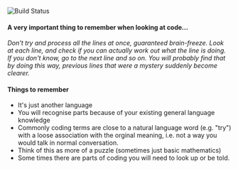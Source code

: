 ![Build Status](https://travis-ci.com/jaffamonkey/example-test-from-native-js-to-cucumberjs.svg?branch=master)

#### A very important thing to remember when looking at code...

_Don't try and process all the lines at once, guaranteed brain-freeze. Look at each line, and check if you can actually work out what the line is doing. If you don't know, go to the next line and so on. You will probably find that by doing this way, previous lines that were a mystery suddenly become clearer._

#### Things to remember

* It's just another language
* You will recognise parts because of your existing general language knowledge
*  Commonly coding terms are close to a natural language word (e.g. "try") with a loose association with the orginal meaning, i.e. not a way you would talk in normal conversation.
* Think of this as more of a puzzle (sometimes just basic mathematics)
* Some times there are parts of coding you will need to look up or be told.
